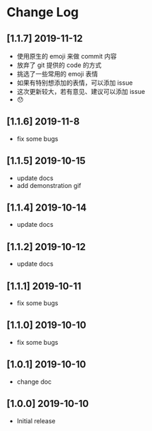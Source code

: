 # Change Log

## [1.1.7] 2019-11-12

- 使用原生的 emoji 来做 commit 内容
- 放弃了 git 提供的 code 的方式
- 挑选了一些常用的 emoji 表情
- 如果有特别想添加的表情，可以添加 issue
- 这次更新较大，若有意见、建议可以添加 issue
- 😯

## [1.1.6] 2019-11-8

- fix some bugs

## [1.1.5] 2019-10-15

- update docs
- add demonstration gif

## [1.1.4] 2019-10-14

- update docs

## [1.1.2] 2019-10-12

- update docs

## [1.1.1] 2019-10-11

- fix some bugs

## [1.1.0] 2019-10-10

- fix some bugs

## [1.0.1] 2019-10-10

- change doc

## [1.0.0] 2019-10-10

- Initial release